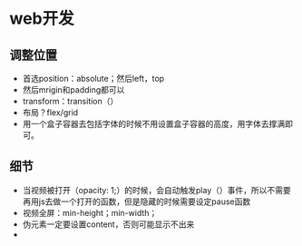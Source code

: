 # web开发

## 调整位置

- 首选position：absolute；然后left，top
- 然后mrigin和padding都可以
- transform：transition（）
- 布局？flex/grid
- 用一个盒子容器去包括字体的时候不用设置盒子容器的高度，用字体去撑满即可。



## 细节

- 当视频被打开（opacity: 1;）的时候，会自动触发play（）事件，所以不需要再用js去做一个打开的函数，但是隐藏的时候需要设定pause函数
- 视频全屏：min-height；min-width；
- 伪元素一定要设置content，否则可能显示不出来
- 

